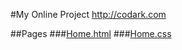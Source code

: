#My Online Project http://codark.com

##Pages
###[Home.html](https://github.com/DarkHeart527/domain/edit/gh-pages/home.html)
###[Home.css](https://github.com/DarkHeart527/domain/edit/gh-pages/Home.css)
###

